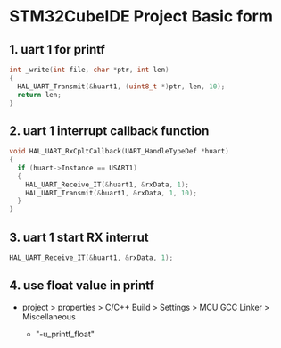 # STM32CubeIDE Project Basic form

## 1. uart 1 for printf

```c
int _write(int file, char *ptr, int len)
{
  HAL_UART_Transmit(&huart1, (uint8_t *)ptr, len, 10);
  return len;
}
```

## 2. uart 1 interrupt callback function

```c
void HAL_UART_RxCpltCallback(UART_HandleTypeDef *huart)
{
  if (huart->Instance == USART1)
  {
    HAL_UART_Receive_IT(&huart1, &rxData, 1);
    HAL_UART_Transmit(&huart1, &rxData, 1, 10);
  }
}

```

## 3. uart 1 start RX interrut

```c
HAL_UART_Receive_IT(&huart1, &rxData, 1);
```

## 4. use float value in printf

- project > properties > C/C++ Build > Settings > MCU GCC Linker > Miscellaneous
  
  - "-u_printf_float"

